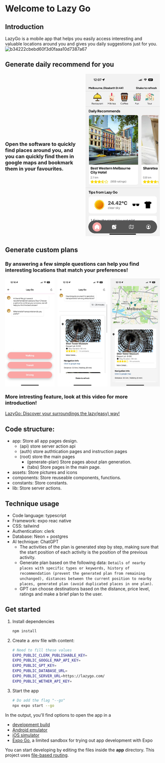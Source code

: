 # Welcome to Lazy Go

## Introduction

LazyGo is a mobile app that helps you easily access interesting and valuable locations around you and gives you daily suggestions just for you.
![b34222cbebd60f3d0faaa10d7387a67](https://github.com/user-attachments/assets/144a7677-59d4-4a15-87b8-60c9e6d75805)

## Generate daily recommend for you

<div style="display: flex; align-items: center;">
  <div style="flex: 1; padding-right: 20px;">
  <h3>
Open the software to quickly find places around you, and you can quickly find them in google maps and bookmark them in your favourites.</h3>  </div>
  <div style="flex: 1;">
    <img src="./assets/images/onboarding1.png" alt="Daily Recommend" style="width: 100%; max-width: 500px;"/>
  </div>
</div>

## Generate custom plans

### By answering a few simple questions can help you find interesting locations that match your preferences!

<div style="display: flex; justify-content: space-between; gap: 10px;">
  <img src="./assets/images/onboarding2.png" alt="Custom Plan 1" style="width: 32%;"/>
  <img src="./assets/images/onboarding3.png" alt="Custom Plan 2" style="width: 32%;"/>
  <img src="./assets/images/onboarding4.png" alt="Custom Plan 3" style="width: 32%;"/>
</div>

### More intresting feature, look at this video for more introduction!

[LazyGo: Discover your surroundings the lazy(easy) way!](https://www.youtube.com/watch?v=qvHTNx8yShg)

## Code structure:

- app: Store all app pages design.
  - (api) store server action api
  - (auth) store authtication pages and instruction pages
  - (root) store the main pages
    - (generate-plan) Store pages about plan generation.
    - (tabs) Store pages in the main page.
- assets: Store pictures and icons
- components: Store reuseable components, functions.
- constants: Store constants.
- lib: Store server actions.

## Technique usage

- Code language: typescript
- Framework: expo reac native
- CSS: tailwind
- Authentication: clerk
- Database: Neon + postgres
- AI technique: ChatGPT
  - The activities of the plan is generated step by step, making sure that the start position of each activity is the position of the previous activity.
  - Generate plan based on the following data: `Details of nearby places with specific types or keywords, history of recommendation (prevent the generated plan from remaining unchanged), distances between the current position to nearby places, generated plan (avoid duplicated places in one plan)`.
  - GPT can choose destinations based on the distance, price level, ratings and make a brief plan to the user.

## Get started

1. Install dependencies

   ```bash
   npm install
   ```

2. Create a .env file with content:

   ```bash
   # Need to fill these values
   EXPO_PUBLIC_CLERK_PUBLISHABLE_KEY=
   EXPO_PUBLIC_GOOGLE_MAP_API_KEY=
   EXPO_PUBLIC_GPT_KEY=
   EXPO_PUBLIC_DATABASE_URL=
   EXPO_PUBLIC_SERVER_URL=https://lazygo.com/
   EXPO_PUBLIC_WETHER_API_KEY=
   ```

3. Start the app

   ```bash
   # Do add the flag "--go"
   npx expo start --go
   ```

In the output, you'll find options to open the app in a

- [development build](https://docs.expo.dev/develop/development-builds/introduction/)
- [Android emulator](https://docs.expo.dev/workflow/android-studio-emulator/)
- [iOS simulator](https://docs.expo.dev/workflow/ios-simulator/)
- [Expo Go](https://expo.dev/go), a limited sandbox for trying out app development with Expo

You can start developing by editing the files inside the **app** directory. This project uses [file-based routing](https://docs.expo.dev/router/introduction).
